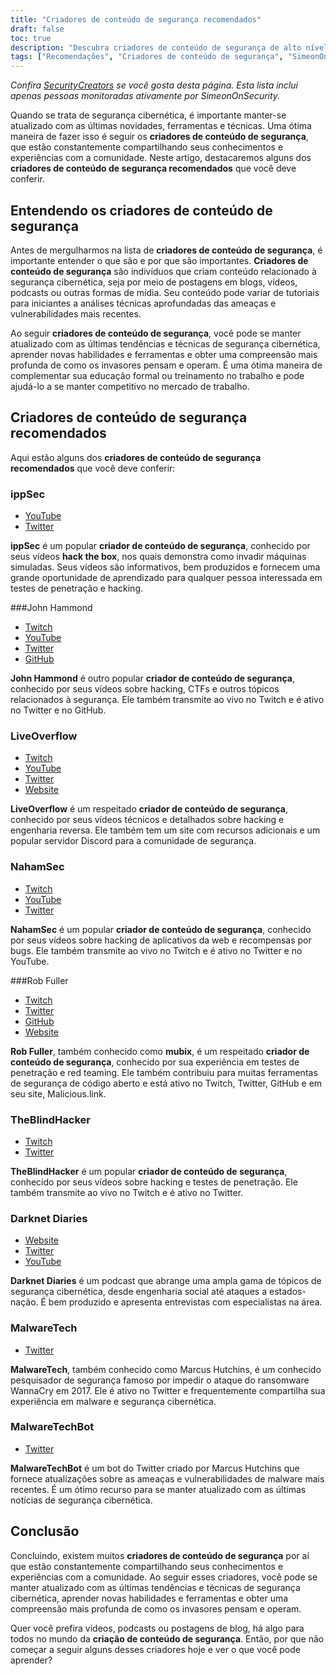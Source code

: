```yaml
---
title: "Criadores de conteúdo de segurança recomendados"
draft: false
toc: true
description: "Descubra criadores de conteúdo de segurança de alto nível escolhidos a dedo pela SimeonOnSecurity. De ippSec a John Hammond, LiveOverflow, NahamSec, Rob Fuller e TheBlindHacker, esses especialistas trazem a você o que há de mais recente na área por meio de suas várias plataformas, incluindo YouTube, Twitch, Twitter, GitHub e sites. Mantenha-se atualizado e aprofunde seus conhecimentos com os melhores do setor."
tags: ["Recomendações", "Criadores de conteúdo de segurança", "SimeonOnSecurity", "ippSec", "John Hammond", "LiveOverflow", "NahamSec", "Rob Fuller", "TheBlindHacker", "YouTube", "Twitter", "Contração muscular", "GitHub", "Local na rede Internet"]
---
```


*Confira [SecurityCreators](https://securitycreators.video/) se você gosta desta página. Esta lista inclui apenas pessoas monitoradas ativamente por SimeonOnSecurity.*

Quando se trata de segurança cibernética, é importante manter-se atualizado com as últimas novidades, ferramentas e técnicas. Uma ótima maneira de fazer isso é seguir os **criadores de conteúdo de segurança**, que estão constantemente compartilhando seus conhecimentos e experiências com a comunidade. Neste artigo, destacaremos alguns dos **criadores de conteúdo de segurança recomendados** que você deve conferir.

## Entendendo os criadores de conteúdo de segurança

Antes de mergulharmos na lista de **criadores de conteúdo de segurança**, é importante entender o que são e por que são importantes. **Criadores de conteúdo de segurança** são indivíduos que criam conteúdo relacionado à segurança cibernética, seja por meio de postagens em blogs, vídeos, podcasts ou outras formas de mídia. Seu conteúdo pode variar de tutoriais para iniciantes a análises técnicas aprofundadas das ameaças e vulnerabilidades mais recentes.

Ao seguir **criadores de conteúdo de segurança**, você pode se manter atualizado com as últimas tendências e técnicas de segurança cibernética, aprender novas habilidades e ferramentas e obter uma compreensão mais profunda de como os invasores pensam e operam. É uma ótima maneira de complementar sua educação formal ou treinamento no trabalho e pode ajudá-lo a se manter competitivo no mercado de trabalho.

## Criadores de conteúdo de segurança recomendados

Aqui estão alguns dos **criadores de conteúdo de segurança recomendados** que você deve conferir:

### ippSec

- [YouTube](https://www.youtube.com/channel/UCa6eh7gCkpPo5XXUDfygQQA)
- [Twitter](https://twitter.com/ippsec)

**ippSec** é um popular **criador de conteúdo de segurança**, conhecido por seus vídeos **hack the box**, nos quais demonstra como invadir máquinas simuladas. Seus vídeos são informativos, bem produzidos e fornecem uma grande oportunidade de aprendizado para qualquer pessoa interessada em testes de penetração e hacking.

###John Hammond

- [Twitch](ttps://twitch.tv/johnhammond010)
- [YouTube](https://www.youtube.com/johnhammond010)
- [Twitter](https://twitter.com/_johnhammond)
- [GitHub](https://github.com/JohnHammond)

**John Hammond** é outro popular **criador de conteúdo de segurança**, conhecido por seus vídeos sobre hacking, CTFs e outros tópicos relacionados à segurança. Ele também transmite ao vivo no Twitch e é ativo no Twitter e no GitHub.

### LiveOverflow

- [Twitch](https://twitch.tv/LiveOverflow)
- [YouTube](https://youtube.com/LiveOverflowCTF)
- [Twitter](https://twitter.com/LiveOverflow)
- [Website](https://liveoverflow.com)

**LiveOverflow** é um respeitado **criador de conteúdo de segurança**, conhecido por seus vídeos técnicos e detalhados sobre hacking e engenharia reversa. Ele também tem um site com recursos adicionais e um popular servidor Discord para a comunidade de segurança.

### NahamSec

- [Twitch](https://twitch.tv/nahamsec)
- [YouTube](https://youtube.com/nahamsec)
- [Twitter](https://twitter.com/nahamsec)

**NahamSec** é um popular **criador de conteúdo de segurança**, conhecido por seus vídeos sobre hacking de aplicativos da web e recompensas por bugs. Ele também transmite ao vivo no Twitch e é ativo no Twitter e no YouTube.

###Rob Fuller

- [Twitch](https://twitch.tv/mub1x)
- [Twitter](https://twitter.com/mubix)
- [GitHub](https://github.com/mubix)
- [Website](https://malicious.link)

**Rob Fuller**, também conhecido como **mubix**, é um respeitado **criador de conteúdo de segurança**, conhecido por sua experiência em testes de penetração e red teaming. Ele também contribuiu para muitas ferramentas de segurança de código aberto e está ativo no Twitch, Twitter, GitHub e em seu site, Malicious.link.

### TheBlindHacker

- [Twitch](https://twitch.tv/theblindhacker)
- [Twitter](https://twitter.com/TheBlindHacker)

**TheBlindHacker** é um popular **criador de conteúdo de segurança**, conhecido por seus vídeos sobre hacking e testes de penetração. Ele também transmite ao vivo no Twitch e é ativo no Twitter.

### Darknet Diaries

- [Website](https://darknetdiaries.com/)
- [Twitter](https://twitter.com/darknetdiaries)
- [YouTube](https://www.youtube.com/channel/UCJ1Nhu5jIQdQXQAaC2XHqDw)

**Darknet Diaries** é um podcast que abrange uma ampla gama de tópicos de segurança cibernética, desde engenharia social até ataques a estados-nação. É bem produzido e apresenta entrevistas com especialistas na área.

### MalwareTech

- [Twitter](https://twitter.com/MalwareTechBlog)

**MalwareTech**, também conhecido como Marcus Hutchins, é um conhecido pesquisador de segurança famoso por impedir o ataque do ransomware WannaCry em 2017. Ele é ativo no Twitter e frequentemente compartilha sua experiência em malware e segurança cibernética.

### MalwareTechBot

- [Twitter](https://twitter.com/MalwareTechBot)

**MalwareTechBot** é um bot do Twitter criado por Marcus Hutchins que fornece atualizações sobre as ameaças e vulnerabilidades de malware mais recentes. É um ótimo recurso para se manter atualizado com as últimas notícias de segurança cibernética.

## Conclusão

Concluindo, existem muitos **criadores de conteúdo de segurança** por aí que estão constantemente compartilhando seus conhecimentos e experiências com a comunidade. Ao seguir esses criadores, você pode se manter atualizado com as últimas tendências e técnicas de segurança cibernética, aprender novas habilidades e ferramentas e obter uma compreensão mais profunda de como os invasores pensam e operam.

Quer você prefira vídeos, podcasts ou postagens de blog, há algo para todos no mundo da **criação de conteúdo de segurança**. Então, por que não começar a seguir alguns desses criadores hoje e ver o que você pode aprender?




